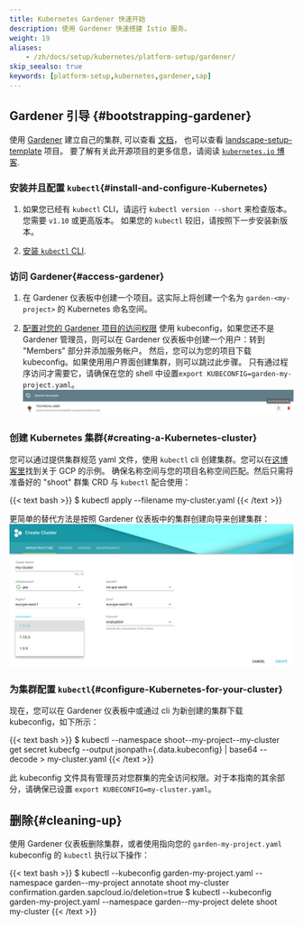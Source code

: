 ```yaml
---
title: Kubernetes Gardener 快速开始
description: 使用 Gardener 快速搭建 Istio 服务。
weight: 19
aliases:
    - /zh/docs/setup/kubernetes/platform-setup/gardener/
skip_seealso: true
keywords: [platform-setup,kubernetes,gardener,sap]
---
```


## Gardener 引导 {#bootstrapping-gardener}

使用 [Gardener](https://gardener.cloud) 建立自己的集群, 可以查看
[文档](https://github.com/gardener/gardener/blob/master/docs/README.md)，
也可以查看 [landscape-setup-template](https://github.com/gardener/landscape-setup-template) 项目。
要了解有关此开源项目的更多信息，请阅读 [`kubernetes.io` 博客](https://kubernetes.io/blog/2018/05/17/gardener/).

### 安装并且配置 `kubectl`{#install-and-configure-Kubernetes}

1. 如果您已经有 `kubectl` CLI，请运行 `kubectl version --short` 来检查版本。您需要 `v1.10` 或更高版本。
    如果您的 `kubectl` 较旧，请按照下一步安装新版本。

1. [安装 `kubectl` CLI](https://kubernetes.io/docs/tasks/tools/install-kubectl/).

### 访问 Gardener{#access-gardener}

1. 在 Gardener 仪表板中创建一个项目。这实际上将创建一个名为 `garden-<my-project>` 的 Kubernetes 命名空间。

1. [配置对您的 Gardener 项目的访问权限](https://kubernetes.io/docs/tasks/tools/install-kubectl/#verifying-kubectl-configuration)
    使用 kubeconfig，如果您还不是 Gardener 管理员，则可以在 Gardener 仪表板中创建一个用户：转到 "Members" 部分并添加服务帐户。
    然后，您可以为您的项目下载 kubeconfig。如果使用用户界面创建集群，则可以跳过此步骤。
    只有通过程序访问才需要它，请确保在您的 shell 中设置`export KUBECONFIG=garden-my-project.yaml`。
    ![Download kubeconfig for Gardener](images/gardener_service_account.png "downloading the kubeconfig using a service account")

### 创建 Kubernetes 集群{#creating-a-Kubernetes-cluster}

您可以通过提供集群规范 yaml 文件，使用 `kubectl` cli 创建集群。您可以在[这博客里](https://github.com/gardener/gardener/blob/master/example/90-shoot.yaml)找到关于 GCP 的示例。
确保名称空间与您的项目名称空间匹配。然后只需将准备好的 "shoot" 群集 CRD 与 `kubectl` 配合使用：

{{< text bash >}}
$ kubectl apply --filename my-cluster.yaml
{{< /text >}}

更简单的替代方法是按照 Gardener 仪表板中的集群创建向导来创建集群：
![shoot creation](images/gardener_shoot_creation.png "shoot creation via the dashboard")

### 为集群配置 `kubectl`{#configure-Kubernetes-for-your-cluster}

现在，您可以在 Gardener 仪表板中或通过 cli 为新创建的集群下载 kubeconfig，如下所示：

{{< text bash >}}
$ kubectl --namespace shoot--my-project--my-cluster get secret kubecfg --output jsonpath={.data.kubeconfig} | base64 --decode > my-cluster.yaml
{{< /text >}}

此 kubeconfig 文件具有管理员对您群集的完全访问权限。对于本指南的其余部分，请确保已设置 `export KUBECONFIG=my-cluster.yaml`。

## 删除{#cleaning-up}

使用 Gardener 仪表板删除集群，或者使用指向您的 `garden-my-project.yaml` kubeconfig 的 `kubectl` 执行以下操作：

{{< text bash >}}
$ kubectl --kubeconfig garden-my-project.yaml --namespace garden--my-project annotate shoot my-cluster confirmation.garden.sapcloud.io/deletion=true
$ kubectl --kubeconfig garden-my-project.yaml --namespace garden--my-project delete shoot my-cluster
{{< /text >}}
